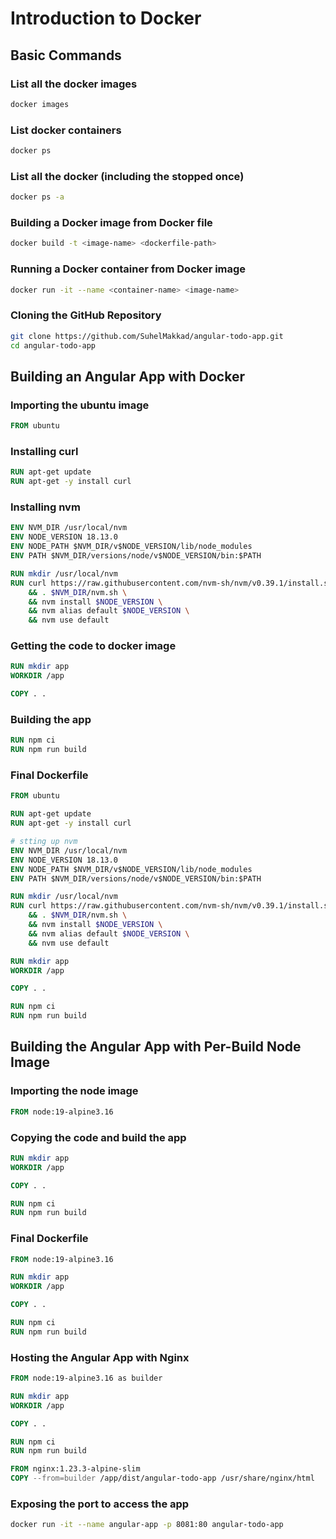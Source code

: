# Introduction to Docker

## Basic Commands

### List all the docker images
```bash
docker images
```

### List docker containers
```bash
docker ps
```

### List all the docker (including the stopped once)
```bash
docker ps -a
```

### Building a Docker image from Docker file
```bash
docker build -t <image-name> <dockerfile-path>
```

### Running a Docker container from Docker image
```bash
docker run -it --name <container-name> <image-name>
```

### Cloning the GitHub Repository
```bash
git clone https://github.com/SuhelMakkad/angular-todo-app.git
cd angular-todo-app
```

## Building an Angular App with Docker

### Importing the ubuntu image
```Dockerfile
FROM ubuntu
```

### Installing curl
```Dockerfile
RUN apt-get update
RUN apt-get -y install curl
```

### Installing nvm
```Dockerfile
ENV NVM_DIR /usr/local/nvm
ENV NODE_VERSION 18.13.0
ENV NODE_PATH $NVM_DIR/v$NODE_VERSION/lib/node_modules
ENV PATH $NVM_DIR/versions/node/v$NODE_VERSION/bin:$PATH

RUN mkdir /usr/local/nvm
RUN curl https://raw.githubusercontent.com/nvm-sh/nvm/v0.39.1/install.sh | bash \
    && . $NVM_DIR/nvm.sh \
    && nvm install $NODE_VERSION \
    && nvm alias default $NODE_VERSION \
    && nvm use default
```

### Getting the code to docker image
```Dockerfile
RUN mkdir app
WORKDIR /app

COPY . .
```

### Building the app
```Dockerfile
RUN npm ci
RUN npm run build
```

### Final Dockerfile
```Dockerfile
FROM ubuntu

RUN apt-get update
RUN apt-get -y install curl

# stting up nvm
ENV NVM_DIR /usr/local/nvm
ENV NODE_VERSION 18.13.0
ENV NODE_PATH $NVM_DIR/v$NODE_VERSION/lib/node_modules
ENV PATH $NVM_DIR/versions/node/v$NODE_VERSION/bin:$PATH

RUN mkdir /usr/local/nvm
RUN curl https://raw.githubusercontent.com/nvm-sh/nvm/v0.39.1/install.sh | bash \
    && . $NVM_DIR/nvm.sh \
    && nvm install $NODE_VERSION \
    && nvm alias default $NODE_VERSION \
    && nvm use default

RUN mkdir app
WORKDIR /app

COPY . .

RUN npm ci
RUN npm run build
```

## Building the Angular App with Per-Build Node Image

### Importing the node image
```Dockerfile
FROM node:19-alpine3.16
```

### Copying the code and build the app
```Dockerfile
RUN mkdir app
WORKDIR /app

COPY . .

RUN npm ci
RUN npm run build
```
### Final Dockerfile
```Dockerfile
FROM node:19-alpine3.16

RUN mkdir app
WORKDIR /app

COPY . .

RUN npm ci
RUN npm run build
```

### Hosting the Angular App with Nginx
```Dockerfile
FROM node:19-alpine3.16 as builder

RUN mkdir app
WORKDIR /app

COPY . .

RUN npm ci
RUN npm run build

FROM nginx:1.23.3-alpine-slim
COPY --from=builder /app/dist/angular-todo-app /usr/share/nginx/html
```

### Exposing the port to access the app
```bash
docker run -it --name angular-app -p 8081:80 angular-todo-app
```
